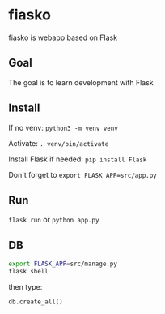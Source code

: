 # fiasko
fiasko is webapp based on Flask

## Goal
The goal is to learn development with Flask

## Install
If no venv: `python3 -m venv venv`

Activate: `. venv/bin/activate`

Install Flask if needed: `pip install Flask`

Don't forget to `export FLASK_APP=src/app.py`

## Run
`flask run` or `python app.py`

## DB
```bash
export FLASK_APP=src/manage.py
flask shell
```

then type:

```py
db.create_all()
```
